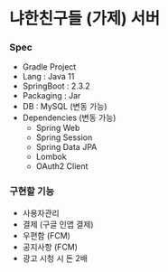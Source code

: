 # 냐한친구들 (가제) 서버

### Spec
- Gradle Project
- Lang : Java 11
- SpringBoot : 2.3.2
- Packaging : Jar
- DB : MySQL (변동 가능)
- Dependencies (변동 가능)
  * Spring Web
  * Spring Session
  * Spring Data JPA
  * Lombok
  * OAuth2 Client

### 구현할 기능
 - 사용자관리
 - 결제 (구글 인앱 결제)
 - 우편함 (FCM)
 - 공지사항 (FCM)
 - 광고 시청 시 돈 2배
 
